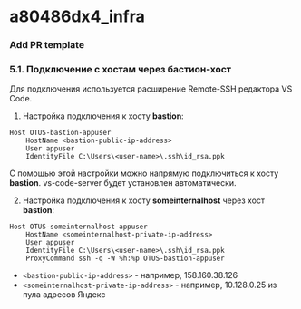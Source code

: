 # a80486dx4_infra

### Add PR template

### 5.1. Подключение с хостам через бастион-хост

Для подключения используется расширение Remote-SSH редактора VS Code.

1. Настройка подключения к хосту **bastion**:
```
Host OTUS-bastion-appuser
    HostName <bastion-public-ip-address>
    User appuser
    IdentityFile C:\Users\<user-name>\.ssh\id_rsa.ppk
```
С помощью этой настройки можно напрямую подключиться к хосту **bastion**.
vs-code-server будет установлен автоматически.

2. Настройка подключения к хосту **someinternalhost** через хост **bastion**:
```
Host OTUS-someinternalhost-appuser
    HostName <someinternalhost-private-ip-address>
    User appuser
    IdentityFile C:\Users\<user-name>\.ssh\id_rsa.ppk
    ProxyCommand ssh -q -W %h:%p OTUS-bastion-appuser
```
- `<bastion-public-ip-address>` - например, 158.160.38.126
- `<someinternalhost-private-ip-address>` - например, 10.128.0.25 из пула адресов Яндекс
